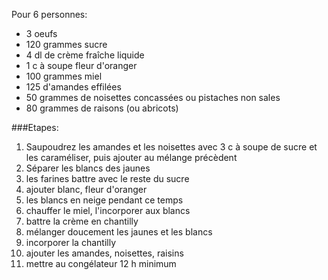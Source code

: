 Pour 6 personnes:

* 3 oeufs
* 120 grammes sucre
* 4 dl de crème fraîche liquide
* 1 c à soupe fleur d'oranger
* 100 grammes miel
* 125 d'amandes effilées
* 50 grammes de noisettes concassées ou pistaches non sales
* 80 grammes de raisons (ou abricots)

###Etapes:

1. Saupoudrez les amandes et les noisettes avec 3 c à soupe de sucre et les caraméliser, puis ajouter au mélange précèdent
1. Séparer les blancs des jaunes
1. les farines battre avec le reste du sucre 
1. ajouter blanc, fleur d'oranger 
1. les blancs en neige pendant ce temps 
1. chauffer le miel, l'incorporer aux blancs 
1. battre la crème en chantilly
1. mélanger doucement les jaunes et les blancs
1. incorporer la chantilly
1. ajouter les amandes, noisettes, raisins
1. mettre au congélateur 12 h minimum 